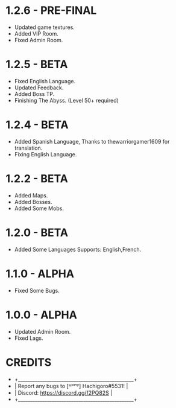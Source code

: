 # 1.2.6 - PRE-FINAL
- Updated game textures.
- Added VIP Room.
- Fixed Admin Room.

# 1.2.5 - BETA
- Fixed English Language.
- Updated Feedback.
- Added Boss TP.
- Finishing The Abyss. (Level 50+ required)

# 1.2.4 - BETA
- Added Spanish Language, Thanks to thewarriorgamer1609 for translation.
- Fixing English Language.

# 1.2.2 - BETA
- Added Maps.
- Added Bosses.
- Added Some Mobs.

# 1.2.0 - BETA
- Added Some Languages Supports: English,French.

# 1.1.0 - ALPHA
- Fixed Some Bugs.

# 1.0.0 - ALPHA
- Updated Admin Room.
- Fixed Lags.

# CREDITS
-  +________________________________________________+
- |    Report any bugs to [ᴹᵒʳᵗʸ] 󠀀󠀀Hachigoro#5531!   |
- |    Discord: https://discord.gg/f2PQ82S           |
-  +________________________________________________+
